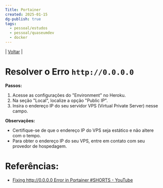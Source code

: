 ```yaml
---
Title: Portainer
created: 2025-01-15
dg-publish: true
tags:
  - pessoal/estudos
  - pessoal/quaseumdev
  - docker
---
```

| [Voltar](index) |
# Resolver o Erro `http://0.0.0.0`
**Passos:**
1. Acesse as configurações do "Environment" no Heroku.
2. Na seção "Local", localize a opção "Public IP".
3. Insira o endereço IP do seu servidor VPS (Virtual Private Server) nesse campo.

**Observações:**
* Certifique-se de que o endereço IP do VPS seja estático e não altere com o tempo.
* Para obter o endereço IP do seu VPS, entre em contato com seu provedor de hospedagem.

# Referências:
* [Fixing http://0.0.0.0 Error in Portainer #SHORTS - YouTube](https://www.youtube.com/watch?v=q6PimerKycI)